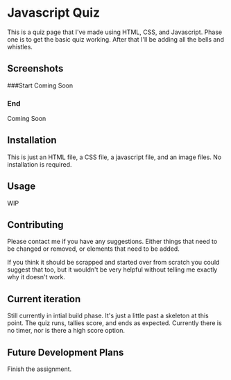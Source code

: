 # Javascript Quiz
This is a quiz page that I've made using HTML, CSS, and Javascript. Phase one is to get the basic quiz working. After that I'll be adding all the bells and whistles.

## Screenshots
###Start
Coming Soon

### End
Coming Soon

## Installation
This is just an HTML file, a CSS file, a javascript file, and an image files. No installation is required.

## Usage
WIP

## Contributing
Please contact me if you have any suggestions. Either things that need to be changed or removed, or elements that need to be added.

If you think it should be scrapped and started over from scratch you could suggest that too, but it wouldn't be very helpful without telling me exactly why it doesn't work.

## Current iteration
Still currently in intial build phase. It's just a little past a skeleton at this point.
The quiz runs, tallies score, and ends as expected. Currently there is no timer, nor is there a high score option.

## Future Development Plans
Finish the assignment.

